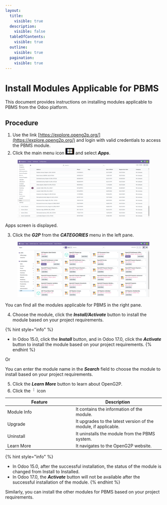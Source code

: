 ```yaml
---
layout:
  title:
    visible: true
  description:
    visible: false
  tableOfContents:
    visible: true
  outline:
    visible: true
  pagination:
    visible: true
---
```


# Install Modules Applicable for PBMS

This document provides instructions on installing modules applicable to PBMS from the Odoo platform.

## Procedure

1. Use the link [https://explore.openg2p.org/](https://explore.openg2p.org/) and login with valid credentials to access the PBMS module.
2. Click the main menu icon ![](../../.gitbook/assets/main-menu.png) and select _**Apps**_.

<figure><img src="../../.gitbook/assets/pbms-menu.png" alt=""><figcaption></figcaption></figure>

Apps screen is displayed.

3. Click the _**G2P**_ from the _**CATEGORIES**_ menu in the left pane.

<figure><img src="../../.gitbook/assets/pbms-module.png" alt=""><figcaption></figcaption></figure>

You can find all the modules applicable for PBMS in the right pane.

4. Choose the module, click the _**Install/Activate**_ button to install the module based on your project requirements.&#x20;

{% hint style="info" %}
* In Odoo 15.0, click the _**Install**_ button, and in Odoo 17.0, click the _**Activate**_ button to install the module based on your project requirements.&#x20;
{% endhint %}

Or

You can enter the module name in the _**Search**_ field to choose the module to install based on your project requirements.

5. Click the _**Learn More**_ button to learn about OpenG2P.
6. Click the ![](../../.gitbook/assets/ellipsis-icon.png) icon

<table><thead><tr><th width="206">Feature</th><th>Description</th></tr></thead><tbody><tr><td>Module Info</td><td>It contains the information of the module.</td></tr><tr><td>Upgrade</td><td>It upgrades to the latest version of the module, if applicable. </td></tr><tr><td>Uninstall</td><td>It uninstalls the module from the PBMS system.</td></tr><tr><td>Learn More</td><td>It navigates to the OpenG2P website.</td></tr></tbody></table>

{% hint style="info" %}
* In Odoo 15.0, after the successful installation, the status of the module is changed from Install to Installed.&#x20;
* In Odoo 17.0,  the _**Activate**_ button will not be available after the successful installation of the module.
{% endhint %}

Similarly, you can install the other modules for PBMS based on your project requirements.
